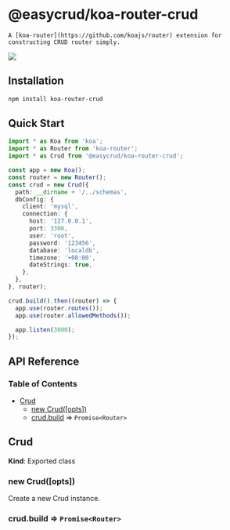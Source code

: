 # @easycrud/koa-router-crud

    A [koa-router](https://github.com/koajs/router) extension for constructing CRUD router simply.
    
![](https://img.shields.io/node/v/koa-router-crud)  

## Installation
```bash
npm install koa-router-crud
```

## Quick Start
```typescript
import * as Koa from 'koa';
import * as Router from 'koa-router';
import * as Crud from '@easycrud/koa-router-crud';

const app = new Koa();
const router = new Router();
const crud = new Crud({
  path: __dirname + '/../schemas',
  dbConfig: {
    client: 'mysql',
    connection: {
      host: '127.0.0.1',
      port: 3306,
      user: 'root',
      password: '123456',
      database: 'localdb',
      timezone: '+08:00',
      dateStrings: true,
    },
  },
}, router);

crud.build().then((router) => {
  app.use(router.routes());
  app.use(router.allowedMethods());

  app.listen(3000);
});
```

## API Reference

### Table of Contents

- [Crud](#crud)
    - [new Crud(\[opts\])](#new-crudopts)
    - [crud.build](#crudbuild) => `Promise<Router>`

## Crud

**Kind**: Exported class

### new Crud(\[opts\])

Create a new Crud instance.

### crud.build => `Promise<Router>`